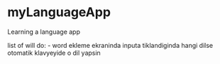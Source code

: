 # myLanguageApp
Learning a language app

list of will do:
    - word ekleme ekraninda inputa tiklandiginda hangi dilse otomatik klavyeyide o dil yapsin